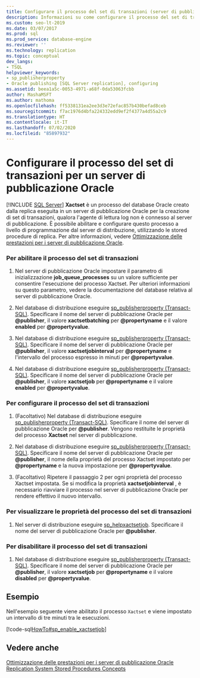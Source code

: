 ```yaml
---
title: Configurare il processo del set di transazioni (server di pubblicazione Oracle)
description: Informazioni su come configurare il processo del set di transazioni per un server di pubblicazione Oracle in un Sottoscrittore SQL Server.
ms.custom: seo-lt-2019
ms.date: 03/07/2017
ms.prod: sql
ms.prod_service: database-engine
ms.reviewer: ''
ms.technology: replication
ms.topic: conceptual
dev_langs:
- TSQL
helpviewer_keywords:
- sp_publisherproperty
- Oracle publishing [SQL Server replication], configuring
ms.assetid: beea1a5c-0053-4971-a68f-0da53063fcbb
author: MashaMSFT
ms.author: mathoma
ms.openlocfilehash: ff5338131ea2ee3d3e72efac857b430befad8ceb
ms.sourcegitcommit: f7ac1976d4bfa224332edd9ef2f4377a4d55a2c9
ms.translationtype: HT
ms.contentlocale: it-IT
ms.lasthandoff: 07/02/2020
ms.locfileid: "85897932"
---
```

# <a name="configure-the-transaction-set-job-for-an-oracle-publisher"></a>Configurare il processo del set di transazioni per un server di pubblicazione Oracle
[!INCLUDE [SQL Server](../../../includes/applies-to-version/sqlserver.md)]
  **Xactset** è un processo del database Oracle creato dalla replica eseguita in un server di pubblicazione Oracle per la creazione di set di transazioni, qualora l'agente di lettura log non è connesso al server di pubblicazione. È possibile abilitare e configurare questo processo a livello di programmazione dal server di distribuzione, utilizzando le stored procedure di replica. Per altre informazioni, vedere [Ottimizzazione delle prestazioni per i server di pubblicazione Oracle](../../../relational-databases/replication/non-sql/performance-tuning-for-oracle-publishers.md).  
  
### <a name="to-enable-the-transaction-set-job"></a>Per abilitare il processo del set di transazioni  
  
1.  Nel server di pubblicazione Oracle impostare il parametro di inizializzazione **job_queue_processes** su un valore sufficiente per consentire l'esecuzione del processo Xactset. Per ulteriori informazioni su questo parametro, vedere la documentazione del database relativa al server di pubblicazione Oracle.  
  
2.  Nel database di distribuzione eseguire [sp_publisherproperty &#40;Transact-SQL&#41;](../../../relational-databases/system-stored-procedures/sp-publisherproperty-transact-sql.md). Specificare il nome del server di pubblicazione Oracle per **\@publisher**, il valore **xactsetbatching** per **\@propertyname** e il valore **enabled** per **\@propertyvalue**.  
  
3.  Nel database di distribuzione eseguire [sp_publisherproperty &#40;Transact-SQL&#41;](../../../relational-databases/system-stored-procedures/sp-publisherproperty-transact-sql.md). Specificare il nome del server di pubblicazione Oracle per **\@publisher**, il valore **xactsetjobinterval** per **\@propertyname** e l'intervallo del processo espresso in minuti per **\@propertyvalue**.  
  
4.  Nel database di distribuzione eseguire [sp_publisherproperty &#40;Transact-SQL&#41;](../../../relational-databases/system-stored-procedures/sp-publisherproperty-transact-sql.md). Specificare il nome del server di pubblicazione Oracle per **\@publisher**, il valore **xactsetjob** per **\@propertyname** e il valore **enabled** per **\@propertyvalue**.  
  
### <a name="to-configure-the-transaction-set-job"></a>Per configurare il processo del set di transazioni  
  
1.  (Facoltativo) Nel database di distribuzione eseguire [sp_publisherproperty &#40;Transact-SQL&#41;](../../../relational-databases/system-stored-procedures/sp-publisherproperty-transact-sql.md). Specificare il nome del server di pubblicazione Oracle per **\@publisher**. Vengono restituite le proprietà del processo **Xactset** nel server di pubblicazione.  
  
2.  Nel database di distribuzione eseguire [sp_publisherproperty &#40;Transact-SQL&#41;](../../../relational-databases/system-stored-procedures/sp-publisherproperty-transact-sql.md). Specificare il nome del server di pubblicazione Oracle per **\@publisher**, il nome della proprietà del processo Xactset impostato per **\@propertyname** e la nuova impostazione per **\@propertyvalue**.  
  
3.  (Facoltativo) Ripetere il passaggio 2 per ogni proprietà del processo Xactset impostata. Se si modifica la proprietà **xactsetjobinterval** , è necessario riavviare il processo nel server di pubblicazione Oracle per rendere effettivo il nuovo intervallo.  
  
### <a name="to-view-properties-of-the-transaction-set-job"></a>Per visualizzare le proprietà del processo del set di transazioni  
  
1.  Nel server di distribuzione eseguire [sp_helpxactsetjob](../../../relational-databases/system-stored-procedures/sp-helpxactsetjob-transact-sql.md). Specificare il nome del server di pubblicazione Oracle per **\@publisher**.  
  
### <a name="to-disable-the-transaction-set-job"></a>Per disabilitare il processo del set di transazioni  
  
1.  Nel database di distribuzione eseguire [sp_publisherproperty &#40;Transact-SQL&#41;](../../../relational-databases/system-stored-procedures/sp-publisherproperty-transact-sql.md). Specificare il nome del server di pubblicazione Oracle per **\@publisher**, il valore **xactsetjob** per **\@propertyname** e il valore **disabled** per **\@propertyvalue**.  
  
## <a name="example"></a>Esempio  
 Nell'esempio seguente viene abilitato il processo `Xactset` e viene impostato un intervallo di tre minuti tra le esecuzioni.  
  
 [!code-sql[HowTo#sp_enable_xactsetjob](../../../relational-databases/replication/codesnippet/tsql/configure-the-transactio_1.sql)]  
  
## <a name="see-also"></a>Vedere anche  
 [Ottimizzazione delle prestazioni per i server di pubblicazione Oracle](../../../relational-databases/replication/non-sql/performance-tuning-for-oracle-publishers.md)   
 [Replication System Stored Procedures Concepts](../../../relational-databases/replication/concepts/replication-system-stored-procedures-concepts.md)  
  
  
